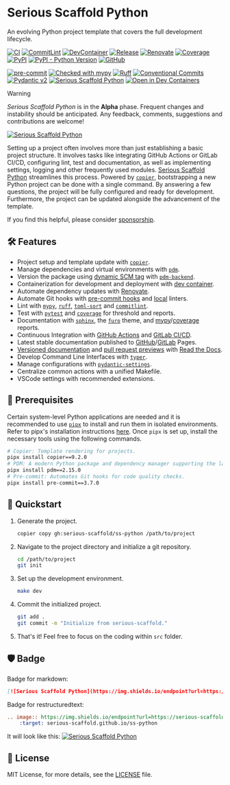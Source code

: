 # Serious Scaffold Python

An evolving Python project template that covers the full development lifecycle.

[![CI](https://github.com/serious-scaffold/ss-python/actions/workflows/ci.yml/badge.svg)](https://github.com/serious-scaffold/ss-python/actions/workflows/ci.yml)
[![CommitLint](https://github.com/serious-scaffold/ss-python/actions/workflows/commitlint.yml/badge.svg)](https://github.com/serious-scaffold/ss-python/actions/workflows/commitlint.yml)
[![DevContainer](https://github.com/serious-scaffold/ss-python/actions/workflows/devcontainer.yml/badge.svg)](https://github.com/serious-scaffold/ss-python/actions/workflows/devcontainer.yml)
[![Release](https://github.com/serious-scaffold/ss-python/actions/workflows/release.yml/badge.svg)](https://github.com/serious-scaffold/ss-python/actions/workflows/release.yml)
[![Renovate](https://github.com/serious-scaffold/ss-python/actions/workflows/renovate.yml/badge.svg)](https://github.com/serious-scaffold/ss-python/actions/workflows/renovate.yml)
[![Coverage](https://img.shields.io/endpoint?url=https://serious-scaffold.github.io/ss-python/_static/badges/coverage.json)](https://serious-scaffold.github.io/ss-python/reports/coverage)
[![PyPI](https://img.shields.io/pypi/v/ss-python)](https://pypi.org/project/ss-python/)
[![PyPI - Python Version](https://img.shields.io/pypi/pyversions/ss-python)](https://pypi.org/project/ss-python/)
[![GitHub](https://img.shields.io/github/license/serious-scaffold/ss-python)](https://github.com/serious-scaffold/ss-python/blob/main/LICENSE)

[![pre-commit](https://img.shields.io/badge/pre--commit-enabled-brightgreen?logo=pre-commit)](https://github.com/pre-commit/pre-commit)
[![Checked with mypy](https://www.mypy-lang.org/static/mypy_badge.svg)](http://mypy-lang.org/)
[![Ruff](https://img.shields.io/endpoint?url=https://raw.githubusercontent.com/astral-sh/ruff/main/assets/badge/v2.json)](https://github.com/astral-sh/ruff)
[![Conventional Commits](https://img.shields.io/badge/Conventional%20Commits-1.0.0-%23FE5196?logo=conventionalcommits&logoColor=white)](https://conventionalcommits.org)
[![Pydantic v2](https://img.shields.io/endpoint?url=https://raw.githubusercontent.com/pydantic/pydantic/5697b1e4c4a9790ece607654e6c02a160620c7e1/docs/badge/v2.json)](https://pydantic.dev)
[![Serious Scaffold Python](https://img.shields.io/endpoint?url=https://serious-scaffold.github.io/ss-python/_static/badges/logo.json)](https://serious-scaffold.github.io/ss-python)
[![Open in Dev Containers](https://img.shields.io/static/v1?label=Dev%20Containers&message=Open&color=blue&logo=visualstudiocode)](https://vscode.dev/redirect?url=vscode://ms-vscode-remote.remote-containers/cloneInVolume?url=https://github.com/serious-scaffold/ss-python)

> [!WARNING]
> _Serious Scaffold Python_ is in the **Alpha** phase.
> Frequent changes and instability should be anticipated.
> Any feedback, comments, suggestions and contributions are welcome!

[![Serious Scaffold Python](https://serious-scaffold.github.io/ss-python/_static/images/logo.svg)](https://github.com/serious-scaffold/ss-python)

Setting up a project often involves more than just establishing a basic project structure. It involves tasks like integrating GitHub Actions or GitLab CI/CD, configuring lint, test and documentation, as well as implementing settings, logging and other frequently used modules. [Serious Scaffold Python](https://github.com/serious-scaffold/ss-python) streamlines this process. Powered by [`copier`](https://copier.readthedocs.io/), bootstrapping a new Python project can be done with a single command. By answering a few questions, the project will be fully configured and ready for development. Furthermore, the project can be updated alongside the advancement of the template.

If you find this helpful, please consider [sponsorship](https://github.com/sponsors/huxuan).

## 🛠️ Features

- Project setup and template update with [`copier`](https://copier.readthedocs.io/).
- Manage dependencies and virtual environments with [`pdm`](https://pdm-project.org/).
- Version the package using [dynamic SCM tag](https://backend.pdm-project.org/metadata/#read-from-scm-tag-supporting-git-and-hg) with [`pdm-backend`](https://backend.pdm-project.org/).
- Containerization for development and deployment with [dev container](https://containers.dev/).
- Automate dependency updates with [Renovate](https://github.com/renovatebot/renovate).
- Automate Git hooks with [pre-commit hooks](https://github.com/pre-commit/pre-commit-hooks) and [local](https://pre-commit.com/#repository-local-hooks) linters.
- Lint with [`mypy`](http://www.mypy-lang.org/), [`ruff`](https://github.com/charliermarsh/ruff), [`toml-sort`](https://github.com/pappasam/toml-sort) and [`commitlint`](https://commitlint.js.org/).
- Test with [`pytest`](https://pytest.org/) and [`coverage`](https://coverage.readthedocs.io) for threshold and reports.
- Documentation with [`sphinx`](https://www.sphinx-doc.org/), the [`furo`](https://pradyunsg.me/furo) theme, and [mypy](https://mypy.readthedocs.io/en/stable/command_line.html?report-generation)/[coverage](https://coverage.readthedocs.io/en/7.3.0/cmd.html#html-reporting-coverage-html) reports.
- Continuous Integration with [GitHub Actions](https://docs.github.com/actions) and [GitLab CI/CD](https://docs.gitlab.com/ee/ci/).
- Latest stable documentation published to [GitHub](https://docs.github.com/en/pages)/[GitLab](https://docs.gitlab.com/ee/user/project/pages/) Pages.
- [Versioned documentation](https://docs.readthedocs.io/en/stable/versions.html) and [pull request previews](https://docs.readthedocs.io/en/stable/pull-requests.html) with [Read the Docs](https://readthedocs.org/).
- Develop Command Line Interfaces with [`typer`](https://typer.tiangolo.com/).
- Manage configurations with [`pydantic-settings`](https://docs.pydantic.dev/latest/usage/pydantic_settings/).
- Centralize common actions with a unified Makefile.
- VSCode settings with recommended extensions.

## 🔧 Prerequisites

Certain system-level Python applications are needed and it is recommended to use [`pipx`](https://pypa.github.io/pipx/) to install and run them in isolated environments. Refer to pipx's installation instructions [here](https://pypa.github.io/pipx/installation/). Once `pipx` is set up, install the necessary tools using the following commands.

```bash
# Copier: Template rendering for projects.
pipx install copier==9.2.0
# PDM: A modern Python package and dependency manager supporting the latest PEP standards.
pipx install pdm==2.15.0
# Pre-commit: Automates Git hooks for code quality checks.
pipx install pre-commit==3.7.0
```

## 🚀 Quickstart

1. Generate the project.

   ```bash
   copier copy gh:serious-scaffold/ss-python /path/to/project
   ```

2. Navigate to the project directory and initialize a git repository.

   ```bash
   cd /path/to/project
   git init
   ```

3. Set up the development environment.

   ```bash
   make dev
   ```

4. Commit the initialized project.

   ```bash
   git add .
   git commit -m "Initialize from serious-scaffold."
   ```

5. That's it! Feel free to focus on the coding within `src` folder.

## 🛡 Badge

Badge for markdown:

```markdown
[![Serious Scaffold Python](https://img.shields.io/endpoint?url=https://serious-scaffold.github.io/ss-python/_static/badges/logo.json)](https://serious-scaffold.github.io/ss-python)
```

Badge for restructuredtext:

```restructuredtext
.. image:: https://img.shields.io/endpoint?url=https://serious-scaffold.github.io/ss-python/_static/badges/logo.json
    :target: serious-scaffold.github.io/ss-python
```

It will look like this: [![Serious Scaffold Python](https://img.shields.io/endpoint?url=https://serious-scaffold.github.io/ss-python/_static/badges/logo.json)](https://serious-scaffold.github.io/ss-python)

## 📜 License

MIT License, for more details, see the [LICENSE](https://github.com/serious-scaffold/ss-python/blob/main/LICENSE) file.
